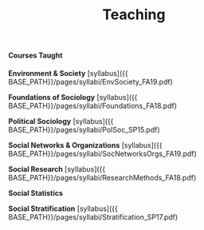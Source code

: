 ﻿---
layout: page
title: Teaching
description: Jeremiah Bohr's teaching
---
<!-- Google Tag Manager -->
<script>(function(w,d,s,l,i){w[l]=w[l]||[];w[l].push({'gtm.start':
new Date().getTime(),event:'gtm.js'});var f=d.getElementsByTagName(s)[0],
j=d.createElement(s),dl=l!='dataLayer'?'&l='+l:'';j.async=true;j.src=
'https://www.googletagmanager.com/gtm.js?id='+i+dl;f.parentNode.insertBefore(j,f);
})(window,document,'script','dataLayer','GTM-TW8FDKJ');</script>
<!-- End Google Tag Manager -->

<!-- Global site tag (gtag.js) - Google Analytics -->
<script async src="https://www.googletagmanager.com/gtag/js?id=UA-127467072-1"></script>
<script>
  window.dataLayer = window.dataLayer || [];
  function gtag(){dataLayer.push(arguments);}
  gtag('js', new Date());

  gtag('config', 'UA-127467072-1');
</script>

<!-- Google Tag Manager (noscript) -->
<noscript><iframe src="https://www.googletagmanager.com/ns.html?id=GTM-TW8FDKJ"
height="0" width="0" style="display:none;visibility:hidden"></iframe></noscript>
<!-- End Google Tag Manager (noscript) -->

#### Courses Taught

**Environment & Society**
[syllabus]({{ BASE_PATH}}/pages/syllabi/EnvSociety_FA19.pdf)
<br />

**Foundations of Sociology**
[syllabus]({{ BASE_PATH}}/pages/syllabi/Foundations_FA18.pdf)
<br />

**Political Sociology**
[syllabus]({{ BASE_PATH}}/pages/syllabi/PolSoc_SP15.pdf)
<br />

**Social Networks & Organizations**
[syllabus]({{ BASE_PATH}}/pages/syllabi/SocNetworksOrgs_FA19.pdf)
<br />

**Social Research**
[syllabus]({{ BASE_PATH}}/pages/syllabi/ResearchMethods_FA18.pdf)
<br />

**Social Statistics**
<br />

**Social Stratification**
[syllabus]({{ BASE_PATH}}/pages/syllabi/Stratification_SP17.pdf)
<br />
